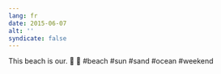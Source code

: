 ```yaml
---
lang: fr
date: 2015-06-07
alt: ''
syndicate: false
---
```


This beach is our. 🌊 🌴 #beach #sun #sand #ocean #weekend
